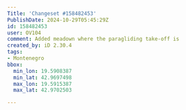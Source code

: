 ```yaml
---
Title: 'Changeset #158482453'
PublishDate: 2024-10-29T05:45:29Z
id: 158482453
user: OV104
comment: Added meadown where the paragliding take-off is
created_by: iD 2.30.4
tags:
- Montenegro
bbox:
  min_lon: 19.5908387
  min_lat: 42.9697498
  max_lon: 19.5915387
  max_lat: 42.9702503

---
```

